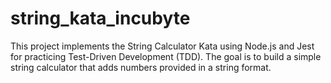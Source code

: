 # string_kata_incubyte
This project implements the String Calculator Kata using Node.js and Jest for practicing Test-Driven Development (TDD). The goal is to build a simple string calculator that adds numbers provided in a string format.
